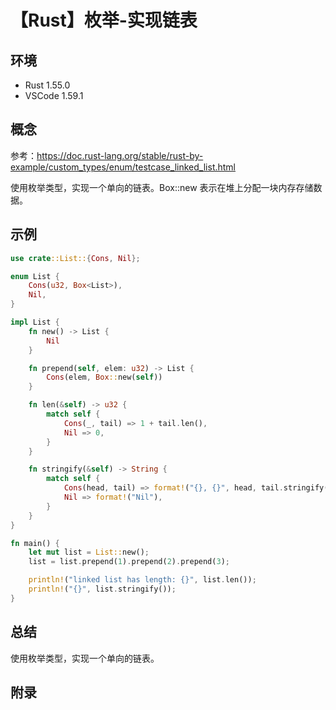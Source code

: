 # 【Rust】枚举-实现链表

## 环境

- Rust 1.55.0
- VSCode 1.59.1

## 概念

参考：<https://doc.rust-lang.org/stable/rust-by-example/custom_types/enum/testcase_linked_list.html>

使用枚举类型，实现一个单向的链表。Box::new 表示在堆上分配一块内存存储数据。

## 示例

```rust
use crate::List::{Cons, Nil};

enum List {
    Cons(u32, Box<List>),
    Nil,
}

impl List {
    fn new() -> List {
        Nil
    }

    fn prepend(self, elem: u32) -> List {
        Cons(elem, Box::new(self))
    }

    fn len(&self) -> u32 {
        match self {
            Cons(_, tail) => 1 + tail.len(),
            Nil => 0,
        }
    }

    fn stringify(&self) -> String {
        match self {
            Cons(head, tail) => format!("{}, {}", head, tail.stringify()),
            Nil => format!("Nil"),
        }
    }
}

fn main() {
    let mut list = List::new();
    list = list.prepend(1).prepend(2).prepend(3);

    println!("linked list has length: {}", list.len());
    println!("{}", list.stringify());
}
```

## 总结

使用枚举类型，实现一个单向的链表。

## 附录
